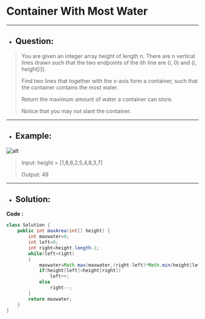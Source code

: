 # Container With Most Water
---
- ## Question:
> You are given an integer array height of length n. There are n vertical lines drawn such that the two endpoints of the ith line are (i, 0) and (i, height[i]).
> 
> Find two lines that together with the x-axis form a container, such that the container contains the most water.
> 
> Return the maximum amount of water a container can store.
> 
> Notice that you may not slant the container.
---
- ## Example:
![alt](https://s3-lc-upload.s3.amazonaws.com/uploads/2018/07/17/question_11.jpg)
> Input: height = [1,8,6,2,5,4,8,3,7]
> 
> Output: 49
---
- ## Solution:
**Code :**
```java
class Solution {
    public int maxArea(int[] height) {
        int maxwater=0;
        int left=0;
        int right=height.length-1;
        while(left<right)
        {
            maxwater=Math.max(maxwater,(right-left)*Math.min(height[left],height[right]));
            if(height[left]<height[right])
                left++;
            else
                right--;
        }
        return maxwater;
    }
}
